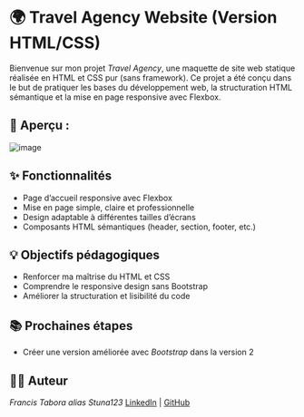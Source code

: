 # 🌍 Travel Agency Website (Version HTML/CSS)

Bienvenue sur mon projet *Travel Agency*, une maquette de site web statique réalisée en HTML et CSS pur (sans framework). 
Ce projet a été conçu dans le but de pratiquer les bases du développement web, la structuration HTML sémantique et la mise en page responsive avec Flexbox.
## 📸 Aperçu :
![image](https://github.com/user-attachments/assets/fd5f0b09-6d77-47f0-8b4f-f1aee11e0190)

## ✨ Fonctionnalités

- Page d’accueil responsive avec Flexbox
- Mise en page simple, claire et professionnelle
- Design adaptable à différentes tailles d’écrans
- Composants HTML sémantiques (header, section, footer, etc.)

## 💡 Objectifs pédagogiques

- Renforcer ma maîtrise du HTML et CSS
- Comprendre le responsive design sans Bootstrap
- Améliorer la structuration et lisibilité du code

## 📚 Prochaines étapes

- Créer une version améliorée avec *Bootstrap* dans la version 2

## 👨‍💻 Auteur

*Francis Tabora alias Stuna123* 
[LinkedIn](https://www.linkedin.com/in/francis-tabora-afata) | [GitHub](https://github.com/Stuna123)

